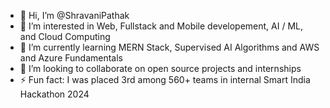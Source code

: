 - 👋 Hi, I’m @ShravaniPathak
- 👀 I’m interested in Web, Fullstack and Mobile developement, AI / ML, and Cloud Computing
- 🌱 I’m currently learning MERN Stack, Supervised AI Algorithms and AWS and Azure Fundamentals
- 💞️ I’m looking to collaborate on open source projects and internships
- ⚡ Fun fact: I was placed 3rd among 560+ teams in internal Smart India Hackathon 2024

<!---
ShravaniPathak/ShravaniPathak is a ✨ special ✨ repository because its `README.md` (this file) appears on your GitHub profile.
You can click the Preview link to take a look at your changes.
--->
